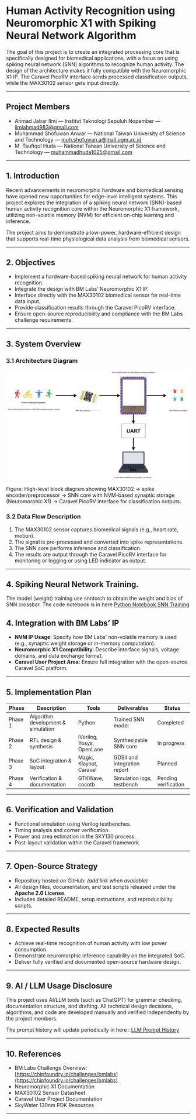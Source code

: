 # Human Activity Recognition using Neuromorphic X1 with Spiking Neural Network Algorithm

The goal of this project is to create an integrated processing core that is specifically designed for biomedical applications, with a focus on using spiking neural network (SNN) algorithms to recognize human activity. The design of the architecture makes it fully compatible with the Neuromorphic X1 IP. The Caravel PicoRV interface sends processed classification outputs, while the MAX30102 sensor gets input directly.

---

## Project Members

- Ahmad Jabar Ilmi — Institut Teknologi Sepuluh Nopember — [ilmiahmad983@gmail.com](mailto:ilmiahmad983@gmail.com)  
- Muhammad Shofuwan Anwar — National Taiwan University of Science and Technology — [muh.shofuwan.a@mail.ugm.ac.id](mailto:muh.shofuwan.a@mail.ugm.ac.id)  
- M. Taufiqul Huda — National Taiwan University of Science and Technology — [muhammadhuda1025@gmail.com](mailto:muhammadhuda1025@gmail.com)

---

## 1. Introduction
Recent advancements in neuromorphic hardware and biomedical sensing have opened new opportunities for edge-level intelligent systems. This project explores the integration of a spiking neural network (SNN)-based human activity recognition core within the Neuromorphic X1 framework, utilizing non-volatile memory (NVM) for efficient on-chip learning and inference.

The project aims to demonstrate a low-power, hardware-efficient design that supports real-time physiological data analysis from biomedical sensors.

---

## 2. Objectives
- Implement a hardware-based spiking neural network for human activity recognition.  
- Integrate the design with BM Labs’ Neuromorphic X1 IP.  
- Interface directly with the MAX30102 biomedical sensor for real-time data input.  
- Provide classification results through the Caravel PicoRV interface.  
- Ensure open-source reproducibility and compliance with the BM Labs challenge requirements.

---

## 3. System Overview
### 3.1 Architecture Diagram
![Architecture Diagram — HAR with NVM and Neuromorphic X1](docs/HAR_NVM.drawio.png)

Figure: High-level block diagram showing MAX30102 → spike encoder/preprocessor → SNN core with NVM-based synaptic storage (Neuromorphic X1) → Caravel PicoRV interface for classification outputs.

### 3.2 Data Flow Description
1. The MAX30102 sensor captures biomedical signals (e.g., heart rate, motion).  
2. The signal is pre-processed and converted into spike representations.  
3. The SNN core performs inference and classification.  
4. The results are output through the Caravel PicoRV interface for monitoring or logging or using LED indicator as output.

---

## 4. Spiking Neural Network Training.
The model (weight) training use snntorch to obtain the weight and bias of SNN crossbar. The code notebook is in here [Python Notebook SNN Training](training_snn)

## 4. Integration with BM Labs’ IP
- **NVM IP Usage**: Specify how BM Labs’ non-volatile memory is used (e.g., synaptic weight storage or in-memory computation).  
- **Neuromorphic X1 Compatibility**: Describe interface signals, voltage domains, and data exchange format.  
- **Caravel User Project Area**: Ensure full integration with the open-source Caravel SoC platform.

---

## 5. Implementation Plan
| Phase | Description | Tools | Deliverables | Status |
|-------|-------------|-------|--------------|--------|
| Phase 1 | Algorithm development & simulation | Python | Trained SNN model | Completed |
| Phase 2 | RTL design & synthesis | iVerilog, Yosys, OpenLane | Synthesizable SNN core | In progress |
| Phase 3 | SoC integration & layout | Magic, Klayout, Caravel | GDSII and integration report | Planned |
| Phase 4 | Verification & documentation | GTKWave, cocotb | Simulation logs, testbench | Pending verification |

---

## 6. Verification and Validation
- Functional simulation using Verilog testbenches.  
- Timing analysis and corner verification.  
- Power and area estimation in the SKY130 process.  
- Post-layout validation within the Caravel framework.  

---

## 7. Open-Source Strategy
- Repository hosted on GitHub: *(add link when available)*  
- All design files, documentation, and test scripts released under the **Apache 2.0 License**.  
- Includes detailed README, setup instructions, and reproducibility scripts.

---

## 8. Expected Results
- Achieve real-time recognition of human activity with low power consumption.  
- Demonstrate neuromorphic inference capability on the integrated SoC.  
- Deliver fully verified and documented open-source hardware design.

---

## 9. AI / LLM Usage Disclosure
This project uses AI/LLM tools (such as ChatGPT) for grammar checking, documentation structure, and drafting. All technical design decisions, algorithms, and code are developed manually and verified independently by the project members.

The prompt history will update periodically in here : [LLM Prompt History](docs/LLM_prompt/)

---

## 10. References
- BM Labs Challenge Overview: [https://chipfoundry.io/challenges/bmlabs](https://chipfoundry.io/challenges/bmlabs)  
- Neuromorphic X1 Documentation  
- MAX30102 Sensor Datasheet  
- Caravel User Project Documentation  
- SkyWater 130nm PDK Resources  

---
